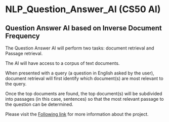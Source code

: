 # NLP_Question_Answer_AI (CS50 AI)

## Question Answer AI based on Inverse Document Frequency

The Question Answer AI will perform two tasks: document retrieval and Passage retrieval.

The AI will have access to a corpus of text documents.

When presented with a query (a question in English asked by the user), document retrieval will first identify which document(s) are most relevant to the query.

Once the top documents are found, the top document(s) will be subdivided into passages (in this case, sentences) so that the most relevant passage to the question can be determined.

Please visit the [Following link](https://cs50.harvard.edu/ai/2020/projects/6/questions/) for more information about the project.
